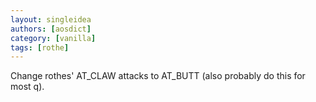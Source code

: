 ```yaml
---
layout: singleidea
authors: [aosdict]
category: [vanilla]
tags: [rothe]
---
```

Change rothes' AT_CLAW attacks to AT_BUTT (also probably do this for most q).
